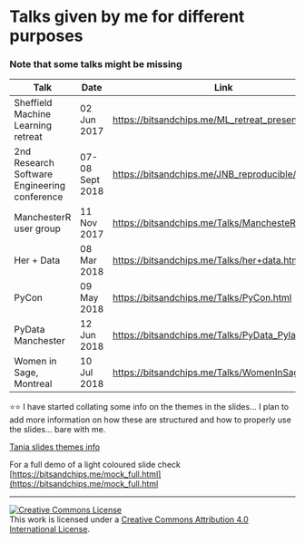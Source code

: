 # Talks given by me for different purposes
### Note that some talks might be missing

| Talk                                         | Date             | Link                                            |
|----------------------------------------------|------------------|-------------------------------------------------|
| Sheffield Machine Learning retreat           | 02 Jun 2017      | [https://bitsandchips.me/ML_retreat_presentation/ ](https://bitsandchips.me/ML_retreat_presentation/) |
| 2nd Research Software Engineering conference | 07- 08 Sept 2018 |  [https://bitsandchips.me/JNB_reproducible/  ](https://bitsandchips.me/JNB_reproducible/)     |
| ManchesterR user group                       | 11 Nov 2017      | [https://bitsandchips.me/Talks/ManchesteR.html ](https://bitsandchips.me/Talks/ManchesteR.html)   |
| Her + Data                                   | 08 Mar 2018      | [https://bitsandchips.me/Talks/her+data.html ](https://bitsandchips.me/Talks/her+data.html)     |
| PyCon                                        | 09 May 2018      | [https://bitsandchips.me/Talks/PyCon.html  ](https://bitsandchips.me/Talks/PyCon.html)       |
| PyData Manchester                              | 12 Jun 2018      | [https://bitsandchips.me/Talks/PyData_Pyladies.html  ](https://bitsandchips.me/Talks/PyData_Pyladies.html)       |
|Women in Sage, Montreal   | 10 Jul 2018    |  [https://bitsandchips.me/Talks/WomenInSage.html  ](https://bitsandchips.me/Talks/WomenInSage.html)  |


⭐⭐ I have started collating some info on the themes in the slides... I plan to add more information on how these are structured and how to properly use the slides... bare with me.

[Tania slides themes info](Themes_docs.md)


For a full demo of a light coloured slide check
[https://bitsandchips.me/mock_full.html](https://bitsandchips.me/mock_full.html


  ---
  <a rel="license" href="http://creativecommons.org/licenses/by/4.0/"><img alt="Creative Commons License" style="border-width:0" src="https://i.creativecommons.org/l/by/4.0/88x31.png" /></a><br />This work is licensed under a <a rel="license" href="http://creativecommons.org/licenses/by/4.0/">Creative Commons Attribution 4.0 International License</a>.
